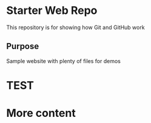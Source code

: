 # Starter Web Repo

This repository is for showing how Git and GitHub work

## Purpose

Sample website with plenty of files for demos

# TEST

# More content
